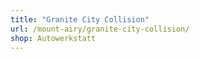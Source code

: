 ```yaml
---
title: "Granite City Collision"
url: /mount-airy/granite-city-collision/
shop: Autowerkstatt
---
```

